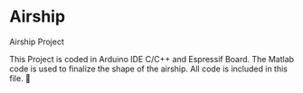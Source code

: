 # Airship
Airship Project 


This Project is coded in Arduino IDE C/C++ and Espressif Board. The Matlab code is used to finalize the shape of the airship. All code is included in this file. 🚀
